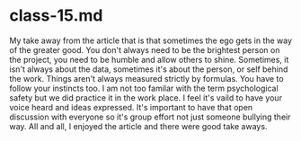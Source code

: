 # class-15.md

My take away from the article that is that sometimes the ego gets in the way of the greater good. You don't always need to be the brightest person on the project, you need to be humble and allow others to shine. Sometimes, it isn't always about the data, sometimes it's about the person, or self behind the work. Things aren't always measured strictly by formulas. You have to follow your instincts too. I am not too familar with the term psychological safety but we did practice it in the work place. I feel it's vaild to have your voice heard and ideas expressed. It's important to have that open discussion with everyone so it's group effort not just someone bullying their way. All and all, I enjoyed the article and there were good take aways. 
